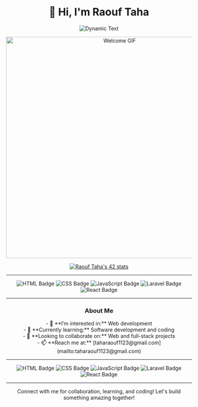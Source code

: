 <h1 align="center"> 👋 Hi, I'm Raouf Taha </h1>

<p align="center">
  <img src="https://readme-typing-svg.demolab.com?font=Fira+Code&weight=500&size=24&pause=1000&center=true&vCenter=true&width=500&lines=I'm+a+Web+Developer;I'm+a+Coder;Hi,+I'm+Raouf+Taha;I'+m+a+Backend+Dev;I'm+passionate+about+coding!;Let's+build+something+amazing!" alt="Dynamic Text" />
</p>
<p align="center">
  <img src="https://user-images.githubusercontent.com/74038190/212284158-e840e285-664b-44d7-b79b-e264b5e54825.gif" alt="Welcome GIF" width="600"/>
</p>
<p align="center">
  <a href="https://badge.mediaplus.ma/levi/moraouf">
    <img src="https://badge.mediaplus.ma/levi/moraouf" alt="Raouf Taha's 42 stats" />
  </a>
</p>

---

<!-- Dynamic Language Logos Section -->
<div align="center">
  <img src="https://img.shields.io/badge/Dynamic_HTML-%23E34F26.svg?style=for-the-badge&logo=html5&logoColor=white" alt="HTML Badge" />
  <img src="https://img.shields.io/badge/Dynamic_CSS-%231572B6.svg?style=for-the-badge&logo=css3&logoColor=white" alt="CSS Badge" />
  <img src="https://img.shields.io/badge/Dynamic_JavaScript-%23F7DF1E.svg?style=for-the-badge&logo=javascript&logoColor=black" alt="JavaScript Badge" />
  <img src="https://img.shields.io/badge/Dynamic_Laravel-%23FF2D20.svg?style=for-the-badge&logo=laravel&logoColor=white" alt="Laravel Badge" />
  <img src="https://img.shields.io/badge/Dynamic_React-%2361DAFB.svg?style=for-the-badge&logo=react&logoColor=black" alt="React Badge" />
</div>

---

### <div align="center">About Me</div>

<p align="center">
- 👀 **I’m interested in:** Web development<br>
- 🌱 **Currently learning:** Software development and coding<br>
- 💞️ **Looking to collaborate on:** Web and full-stack projects<br>
- 📫 **Reach me at:** [taharaouf1123@gmail.com](mailto:taharaouf1123@gmail.com)
</p>

---

<div align="center">
  <img src="https://img.shields.io/badge/HTML-%23E34F26.svg?style=for-the-badge&logo=html5&logoColor=white" alt="HTML Badge" />
  <img src="https://img.shields.io/badge/CSS-%231572B6.svg?style=for-the-badge&logo=css3&logoColor=white" alt="CSS Badge" />
  <img src="https://img.shields.io/badge/JavaScript-%23F7DF1E.svg?style=for-the-badge&logo=javascript&logoColor=black" alt="JavaScript Badge" />
  <img src="https://img.shields.io/badge/Laravel-%23FF2D20.svg?style=for-the-badge&logo=laravel&logoColor=white" alt="Laravel Badge" />
  <img src="https://img.shields.io/badge/React-%2361DAFB.svg?style=for-the-badge&logo=react&logoColor=black" alt="React Badge" />
</div>

---

<p align="center">
  Connect with me for collaboration, learning, and coding! Let's build something amazing together!
</p>

